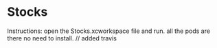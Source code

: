 # Stocks
Instructions:
open the Stocks.xcworkspace file and run. all the pods are there no need to install.
// added travis 
